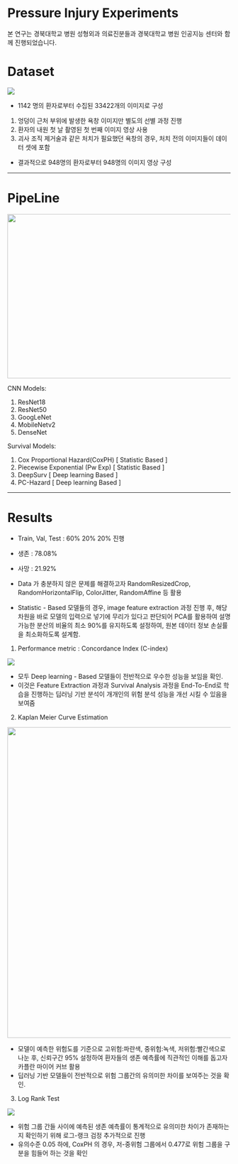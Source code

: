 # Pressure Injury Experiments

본 연구는 경북대학교 병원 성형외과 의료진분들과 경북대학교 병원 인공지능 센터와 함께 진행되었습니다.

# Dataset

<img src="https://github.com/gyugyukim/Survival-analysis/assets/135569056/d7fb2e75-2452-4141-a919-d3b6c7c44e86">

- 1142 명의 환자로부터 수집된 33422개의 이미지로 구성

1. 엉덩이 근처 부위에 발생한 욕창 이미지만 별도의 선별 과정 진행
2. 환자의 내원 첫 날 촬영된 첫 번째 이미지 영상 사용
3. 괴사 조직 제거술과 같은 처치가 필요했던 욕창의 경우, 처치 전의 이미지들이 데이터 셋에 포함

- 결과적으로 948명의 환자로부터 948명의 이미지 영상 구성
----
# PipeLine
<img src="https://github.com/gyugyukim/Survival-analysis/assets/135569056/5497f632-ed57-4944-9f82-07a229689173" width="700" height="370">

CNN Models:
1. ResNet18
2. ResNet50
3. GoogLeNet
4. MobileNetv2
5. DenseNet

Survival Models:
1. Cox Proportional Hazard(CoxPH) [ Statistic Based ]
2. Piecewise Exponential (Pw Exp) [ Statistic Based ]
3. DeepSurv [ Deep learning Based ]
4. PC-Hazard [ Deep learning Based ]
---
# Results

- Train, Val, Test : 60% 20% 20% 진행

- 생존 : 78.08%

- 사망 : 21.92%

- Data 가 충분하지 않은 문제를 해결하고자 RandomResizedCrop, RandomHorizontalFlip, ColorJitter, RandomAffine 등 활용

-  Statistic - Based 모델들의 경우, image feature extraction 과정 진행 후, 해당 차원을 바로 모델의 입력으로 넣기에 무리가 있다고 판단되어 PCA를 활용하여 설명 가능한 분산의 비율의 최소 90%를 유지하도록 설정하여, 원본 데이터 정보 손실률을 최소화하도록 설계함.


1. Performance metric : Concordance Index (C-index)
<img src="https://github.com/gyugyukim/Survival-analysis/assets/135569056/0a0694cc-2817-4956-82bc-1fb3d97283c5">

- 모두 Deep learning - Based 모델들이 전반적으로 우수한 성능을 보임을 확인.
- 이것은 Feature Extraction 과정과 Survival Analysis 과정을 End-To-End로 학습을 진행하는 딥러닝 기반 분석이 개개인의 위험 분석 성능을 개선 시킬 수 있음을 보여줌
  
2. Kaplan Meier Curve Estimation
<img src="https://github.com/gyugyukim/Survival-analysis/assets/135569056/2c684f00-e184-4cdc-a332-acbe10790869" width="700" height="700">

- 모델이 예측한 위험도를 기준으로 고위험:파란색, 중위험:녹색, 저위험:빨간색으로 나눈 후, 신뢰구간 95% 설정하여 환자들의 생존 예측률에 직관적인 이해를 돕고자 카플란 마이어 커브 활용
- 딥러닝 기반 모델들이 전반적으로 위험 그룹간의 유의미한 차이를 보여주는 것을 확인.

3. Log Rank Test

<img src="https://github.com/gyugyukim/Survival-analysis/assets/135569056/37e8d2fd-2f23-4dea-8720-d565320e345e">

- 위험 그룹 간들 사이에 예측된 생존 예측률이 통계적으로 유의미한 차이가 존재하는 지 확인하기 위해 로그-랭크 검정 추가적으로 진행
- 유의수준 0.05 하에, CoxPH 의 경우, 저-중위험 그룹에서 0.477로 위험 그룹을 구분을 힘들어 하는 것을 확인
